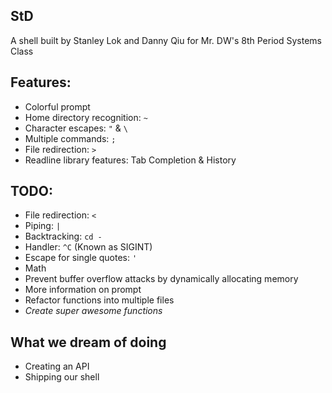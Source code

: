 StD
---

A shell built by Stanley Lok and Danny Qiu for Mr. DW's 8th Period Systems Class

## Features:

- Colorful prompt
- Home directory recognition: `~`
- Character escapes: `"` & `\`
- Multiple commands: `;`
- File redirection: `>`
- Readline library features: Tab Completion & History

## TODO:

- File redirection: `<`
- Piping: `|`
- Backtracking: `cd -`
- Handler: `^C` (Known as SIGINT)
- Escape for single quotes: `'`
- Math
- Prevent buffer overflow attacks by dynamically allocating memory
- More information on prompt
- Refactor functions into multiple files
- _Create super awesome functions_

## What we dream of doing

- Creating an API
- Shipping our shell
